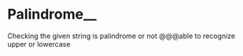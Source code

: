 # Palindrome__
Checking the given string is  palindrome or not @@@able to recognize upper or lowercase
